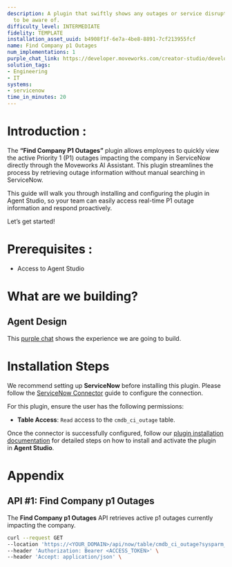 ```yaml
---
description: A plugin that swiftly shows any outages or service disruptions for employees
  to be aware of.
difficulty_level: INTERMEDIATE
fidelity: TEMPLATE
installation_asset_uuid: b4908f1f-6e7a-4be8-8891-7cf213955fcf
name: Find Company p1 Outages
num_implementations: 1
purple_chat_link: https://developer.moveworks.com/creator-studio/developer-tools/purple-chat/?conversation=%7B%22startTimestamp%22%3A%2211%3A43+AM%22%2C%22messages%22%3A%5B%7B%22role%22%3A%22user%22%2C%22parts%22%3A%5B%7B%22richText%22%3A%22%3Cp%3ECan+you+tell+me+about+any+major+outages+that+are+happening+-+someone+mentioned+there+was+a+recent+outage+affecting+some+people.+%3C%2Fp%3E%22%7D%5D%7D%2C%7B%22role%22%3A%22assistant%22%2C%22parts%22%3A%5B%7B%22reasoningSteps%22%3A%5B%7B%22status%22%3A%22success%22%2C%22richText%22%3A%22%3Cp%3E%E2%9C%85+Working+on+%3Cb%3EMajor+Outages%3C%2Fb%3E%3Cbr%3E%E2%8F%B3+Calling+Plugin+%3Cb%3EFind+Company+p1+Outages%3C%2Fb%3E%3C%2Fp%3E%22%7D%5D%7D%2C%7B%22richText%22%3A%22Currently%2C+there+is+a+key+spike+in+network+latency+affecting+our+East+Coast+operations%2C+which+we%27ve+identified+as+a+major+outage.+Our+IT+team+is+actively+working+to+resolve+the+issue.+%3Cbr%3EDo+you+need+details+on+the+expected+resolution+time+or+how+this+may+impact+specific+services%3F%22%7D%5D%7D%5D%7D
solution_tags:
- Engineering
- IT
systems:
- servicenow
time_in_minutes: 20
---
```


# **Introduction :**

The **“Find Company P1 Outages”** plugin allows employees to quickly view the active Priority 1 (P1) outages impacting the company in ServiceNow directly through the Moveworks AI Assistant. This plugin streamlines the process by retrieving outage information without manual searching in ServiceNow.

This guide will walk you through installing and configuring the plugin in Agent Studio, so your team can easily access real-time P1 outage information and respond proactively.

Let’s get started!

# Prerequisites :

- Access to Agent Studio

# What are we building?

## **Agent Design**

This [purple chat](https://developer.moveworks.com/creator-studio/developer-tools/purple-chat?conversation=%7B%22startTimestamp%22%3A%2211%3A43+AM%22%2C%22messages%22%3A%5B%7B%22role%22%3A%22user%22%2C%22parts%22%3A%5B%7B%22richText%22%3A%22%3Cp%3ECan+you+tell+me+about+any+major+outages+that+are+happening+-+someone+mentioned+there+was+a+recent+outage+affecting+some+people.+%3C%2Fp%3E%22%7D%5D%7D%2C%7B%22role%22%3A%22assistant%22%2C%22parts%22%3A%5B%7B%22reasoningSteps%22%3A%5B%7B%22status%22%3A%22success%22%2C%22richText%22%3A%22%3Cp%3E%E2%9C%85+Working+on+%3Cb%3EMajor+Outages%3C%2Fb%3E%3Cbr%3E%E2%8F%B3+Calling+Plugin+%3Cb%3EFind+Company+p1+Outages%3C%2Fb%3E%3C%2Fp%3E%22%7D%5D%7D%2C%7B%22richText%22%3A%22Currently%2C+there+is+a+key+spike+in+network+latency+affecting+our+East+Coast+operations%2C+which+we%27ve+identified+as+a+major+outage.+Our+IT+team+is+actively+working+to+resolve+the+issue.+%3Cbr%3EDo+you+need+details+on+the+expected+resolution+time+or+how+this+may+impact+specific+services%3F%22%7D%5D%7D%5D%7D) shows the experience we are going to build.

# **Installation Steps**

We recommend setting up **ServiceNow** before installing this plugin. Please follow the [ServiceNow Connector](https://developer.moveworks.com/marketplace/package/?id=servicenow&hist=home%2Cbrws#how-to-implement) guide to configure the connection.

For this plugin, ensure the user has the following permissions:

- **Table Access**: `Read` access to the `cmdb_ci_outage` table.

Once the connector is successfully configured, follow our [plugin installation documentation](https://help.moveworks.com/docs/ai-agent-marketplace-installation) for detailed steps on how to install and activate the plugin in **Agent Studio**.

# **Appendix**

## API #1: Find Company p1 Outages

The **Find Company p1 Outages** API retrieves active p1 outages currently impacting the company.

```bash
curl --request GET
--location 'https://<YOUR_DOMAIN>/api/now/table/cmdb_ci_outage?sysparm_query=ORDERBYDESCsys_created_on&sysparm_limit=1&sysparm_display_value=true' \
--header 'Authorization: Bearer <ACCESS_TOKEN>' \
--header 'Accept: application/json' \
```